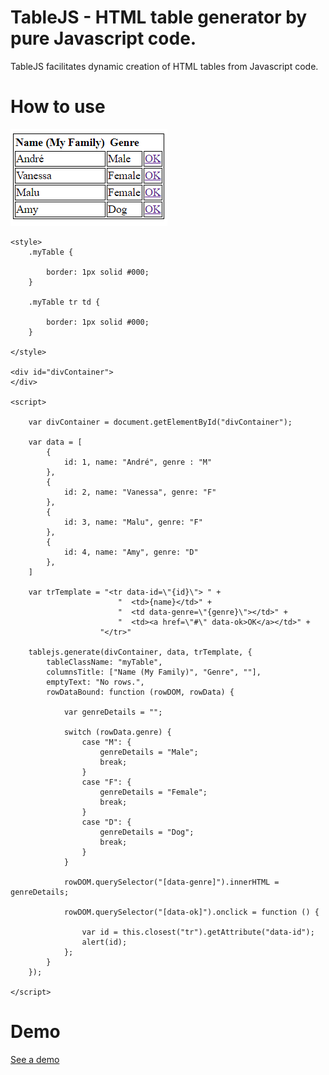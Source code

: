 # TableJS - HTML table generator by pure Javascript code.


TableJS facilitates dynamic creation of HTML tables from Javascript code. 


<h1>How to use</h1>

<script src="tablejs.js"></script>

<img src="https://github.com/andremenegassi/TableJS/blob/master/demo.png">

    <style>
        .myTable {
        
            border: 1px solid #000;
        }

        .myTable tr td {
        
            border: 1px solid #000;
        }

    </style>

    <div id="divContainer">
    </div>

    <script>

        var divContainer = document.getElementById("divContainer");

        var data = [
            {
                id: 1, name: "André", genre : "M"
            },
            {
                id: 2, name: "Vanessa", genre: "F"
            },
            {
                id: 3, name: "Malu", genre: "F"
            },
            {
                id: 4, name: "Amy", genre: "D"
            },
        ]

        var trTemplate = "<tr data-id=\"{id}\"> " +
                            "  <td>{name}</td>" +
                            "  <td data-genre=\"{genre}\"></td>" +
                            "  <td><a href=\"#\" data-ok>OK</a></td>" +
                        "</tr>"

        tablejs.generate(divContainer, data, trTemplate, {
            tableClassName: "myTable",
            columnsTitle: ["Name (My Family)", "Genre", ""],
            emptyText: "No rows.",
            rowDataBound: function (rowDOM, rowData) {

                var genreDetails = "";

                switch (rowData.genre) {
                    case "M": {
                        genreDetails = "Male";
                        break;
                    }
                    case "F": {
                        genreDetails = "Female";
                        break;
                    }
                    case "D": {
                        genreDetails = "Dog";
                        break;
                    }
                }

                rowDOM.querySelector("[data-genre]").innerHTML = genreDetails;

                rowDOM.querySelector("[data-ok]").onclick = function () {

                    var id = this.closest("tr").getAttribute("data-id");
                    alert(id);
                };
            }
        });

    </script>


<h1>Demo</h1>
<a href="https://github.com/andremenegassi/TableJS/blob/master/demo.html">See a demo</a>
